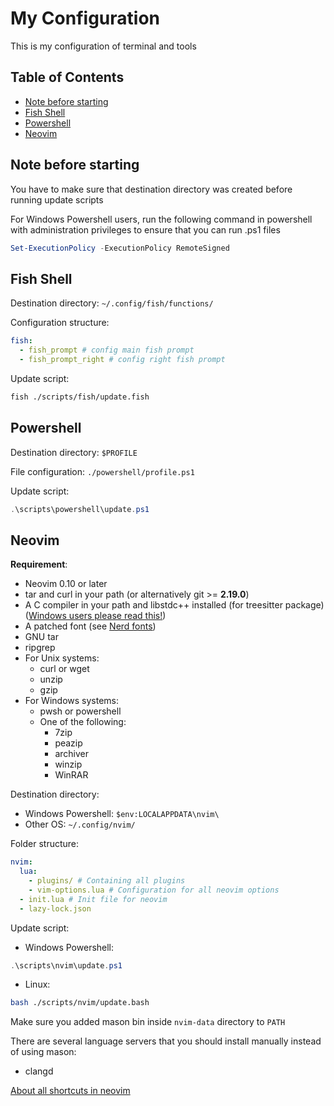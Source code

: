 # My Configuration
This is my configuration of terminal and tools

## Table of Contents
- [Note before starting](#note-before-starting)
- [Fish Shell](#fish-shell)
- [Powershell](#powershell)
- [Neovim](#neovim)

## Note before starting

You have to make sure that destination directory was created before running update scripts

For Windows Powershell users, run the following command in powershell with administration privileges to ensure that you can run .ps1 files
```powershell
Set-ExecutionPolicy -ExecutionPolicy RemoteSigned
```

## Fish Shell

Destination directory: `~/.config/fish/functions/`

Configuration structure:
```yaml
fish:
  - fish_prompt # config main fish prompt
  - fish_prompt_right # config right fish prompt
```
Update script:
```bash
fish ./scripts/fish/update.fish
```

## Powershell

Destination directory: `$PROFILE`

File configuration: `./powershell/profile.ps1`

Update script:
```powershell
.\scripts\powershell\update.ps1
```

## Neovim

**Requirement**:
- Neovim 0.10 or later
- tar and curl in your path (or alternatively git >= **2.19.0**)
- A C compiler in your path and libstdc++ installed (for treesitter package) ([Windows users please read this!](https://github.com/nvim-treesitter/nvim-treesitter/wiki/Windows-support))
- A patched font (see [Nerd fonts](https://github.com/ryanoasis/nerd-fonts))
- GNU tar
- ripgrep
- For Unix systems:
	- curl or wget
	- unzip
	- gzip
- For Windows systems:
	- pwsh or powershell
	- One of the following:
		- 7zip
		- peazip
		- archiver
		- winzip
		- WinRAR

Destination directory:

- Windows Powershell: `$env:LOCALAPPDATA\nvim\`
- Other OS: `~/.config/nvim/`

Folder structure:
```yaml
nvim:
  lua:
    - plugins/ # Containing all plugins
    - vim-options.lua # Configuration for all neovim options
  - init.lua # Init file for neovim
  - lazy-lock.json
```

Update script:

- Windows Powershell:
```powershell
.\scripts\nvim\update.ps1
```
- Linux:
```bash
bash ./scripts/nvim/update.bash
```

Make sure you added mason bin inside `nvim-data` directory to `PATH`

There are several language servers that you should install manually instead of using mason:
- clangd

[About all shortcuts in neovim](nvim/shortcuts.md)